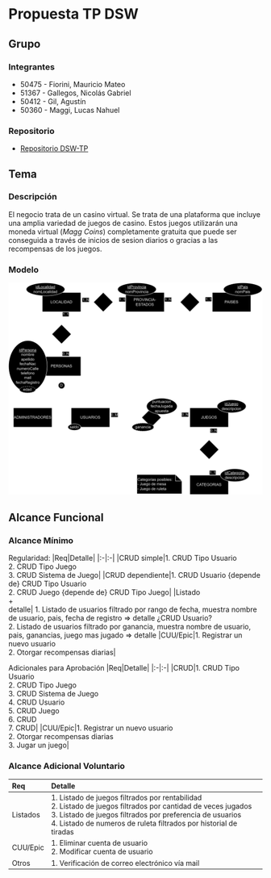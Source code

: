 # Propuesta TP DSW

## Grupo
### Integrantes
* 50475 - Fiorini, Mauricio Mateo
* 51367 - Gallegos, Nicolás Gabriel
* 50412 - Gil, Agustín
* 50360 - Maggi, Lucas Nahuel

### Repositorio
* [Repositorio DSW-TP](https://github.com/starboyagus/DSW-TP-24)

## Tema
### Descripción
El negocio trata de un casino virtual.
Se trata de una plataforma que incluye una amplia variedad de juegos de casino.
Estos juegos utilizarán una moneda virtual (*Magg Coins*) completamente gratuita que puede ser conseguida a través de inicios de sesion diarios o gracias a las recompensas de los juegos.

### Modelo

![imagen del modelo](/docs/Diagrama.png)


## Alcance Funcional 

### Alcance Mínimo
 

Regularidad:
|Req|Detalle|
|:-|:-|
|CRUD simple|1. CRUD Tipo Usuario<br>2. CRUD Tipo Juego<br>3. CRUD Sistema de Juego|
|CRUD dependiente|1. CRUD Usuario {depende de} CRUD Tipo Usuario<br>2. CRUD Juego {depende de} CRUD Tipo Juego|
|Listado<br>+<br>detalle| 1. Listado de usuarios filtrado por rango de fecha, muestra nombre de usuario, pais, fecha de registro => detalle ¿CRUD Usuario?<br>2. Listado de usuarios filtrado por ganancia, muestra nombre de usuario, pais, ganancias, juego mas jugado => detalle
|CUU/Epic|1. Registrar un nuevo usuario<br>2. Otorgar recompensas diarias|


Adicionales para Aprobación
|Req|Detalle|
|:-|:-|
|CRUD|1. CRUD Tipo Usuario<br>2. CRUD Tipo Juego<br>3. CRUD Sistema de Juego<br>4. CRUD Usuario<br>5. CRUD Juego<br>6. CRUD <br>7. CRUD|
|CUU/Epic|1. Registrar un nuevo usuario<br>2. Otorgar recompensas diarias<br>3. Jugar un juego|


### Alcance Adicional Voluntario

|Req|Detalle|
|:-|:-|
|Listados |1. Listado de juegos filtrados por rentabilidad<br>2. Listado de juegos filtrados por cantidad de veces jugados<br>3. Listado de juegos filtrados por preferencia de usuarios<br>4. Listado de numeros de ruleta filtrados por historial de tiradas|
|CUU/Epic|1. Eliminar cuenta de usuario<br>2. Modificar cuenta de usuario|
|Otros|1. Verificación de correo electrónico vía mail|

